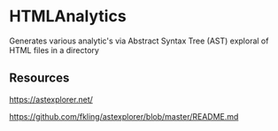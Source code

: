 # HTMLAnalytics
Generates various analytic's via Abstract Syntax Tree (AST) exploral of HTML files in a directory
## Resources
https://astexplorer.net/

https://github.com/fkling/astexplorer/blob/master/README.md

